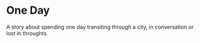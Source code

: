 # One Day #

A story about spending one day transiting through a city, in conversation or lost in throughts.

